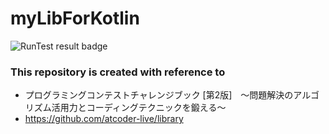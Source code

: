 # myLibForKotlin
![RunTest result badge](https://github.com/t-matsumo/myLibForKotlin/workflows/RunTest/badge.svg)
### This repository is created with reference to 
- プログラミングコンテストチャレンジブック [第2版]　～問題解決のアルゴリズム活用力とコーディングテクニックを鍛える～
- https://github.com/atcoder-live/library
